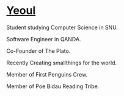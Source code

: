 
<a href="https://blog.yeoul.io/" target="_blank">
    <p align="center">
        <h1>Yeoul</h1>
    </p>
</a>

<p>Student studying Computer Science in SNU.</p>
<p>Software Engineer in QANDA.</p>
<p>Co-Founder of The Plato.</p>
<p>Recently Creating smallthings for the world.</p>
<p>Member of First Penguins Crew.</p>
<p>Member of Poe Bidau Reading Tribe.</p>

<p>&nbsp;</p>
